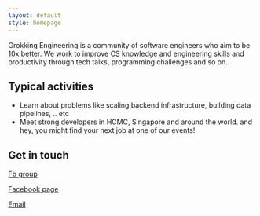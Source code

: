 ```yaml
---
layout: default
style: homepage
---
```


Grokking Engineering is a community of software engineers who aim to be 10x better. We work to improve CS knowledge and engineering skills and productivity through tech talks, programming challenges and so on.

## Typical activities

- Learn about problems like scaling backend infrastructure, building data pipelines, .. etc
- Meet strong developers in HCMC, Singapore and around the world.
and hey, you might find your next job at one of our events! 

## Get in touch

<div class="contact">
  <div class="channel"><a href="https://www.facebook.com/groups/grokkingengineering">
    <i class="fa fa-facebook fa-4x"></i>
    <p>Fb group</p>
  </a></div>
  <div class="channel"><a href="https://www.facebook.com/grokking.engineering">
    <i class="fa fa-bookmark-o fa-4x"></i>
    <p>Facebook page</p>
  </a></div>
  <div class="channel"><a href="mailto: admin@grokkingengineering.org">
    <i class="fa fa-envelope-o fa-4x"></i>
    <p>Email</p>
  </a></div>
</div>
